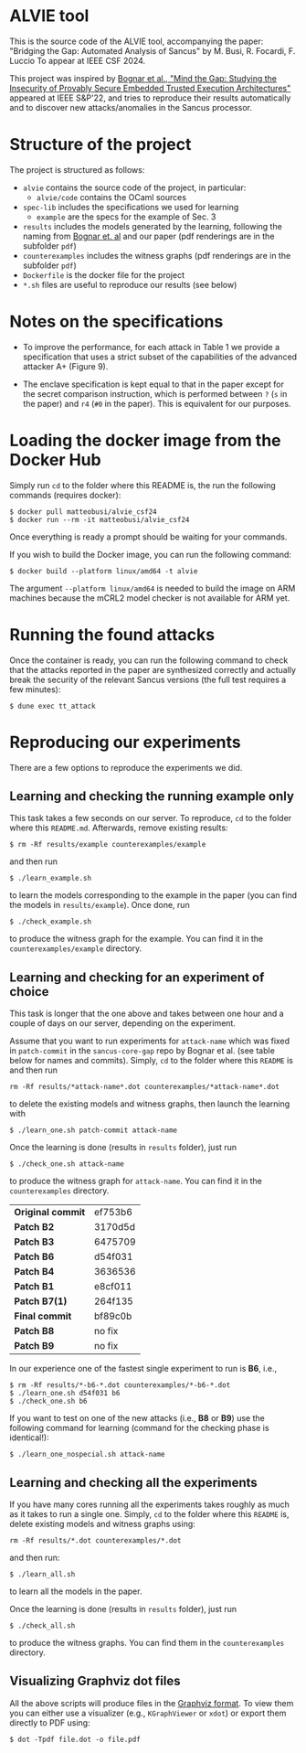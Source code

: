 # ALVIE tool

This is the source code of the ALVIE tool, accompanying the paper:
    "Bridging the Gap: Automated Analysis of Sancus" by M. Busi, R. Focardi, F. Luccio
To appear at IEEE CSF 2024.

This project was inspired by [Bognar et al., "Mind the Gap: Studying the Insecurity of Provably Secure Embedded Trusted Execution Architectures"](https://mici.hu/papers/bognar22gap.pdf) appeared at IEEE S&P'22, and tries to reproduce their results automatically and to discover new attacks/anomalies in the Sancus processor.

# Structure of the project

The project is structured as follows:
* `alvie` contains the source code of the project, in particular:
    + `alvie/code` contains the OCaml sources
* `spec-lib` includes the specifications we used for learning
    + `example` are the specs for the example of Sec. 3
* `results` includes the models generated by the learning, following the naming from [Bognar et. al](https://mici.hu/papers/bognar22gap.pdf) and our paper (pdf renderings are in the subfolder `pdf`)
* `counterexamples` includes the witness graphs (pdf renderings are in the subfolder `pdf`)
* `Dockerfile` is the docker file for the project
* `*.sh` files are useful to reproduce our results (see below)

# Notes on the specifications

* To improve the performance, for each attack in Table 1 we provide a specification that uses a strict subset of the capabilities of the advanced attacker A+ (Figure 9).

* The enclave specification is kept equal to that in the paper except for the secret comparison instruction, which is performed between `?` (`s` in the paper) and `r4` (`#0` in the paper). This is equivalent for our purposes.

# Loading the docker image from the Docker Hub

Simply run `cd` to the folder where this README is, the run the following commands (requires docker):
```
$ docker pull matteobusi/alvie_csf24
$ docker run --rm -it matteobusi/alvie_csf24
```
Once everything is ready a prompt should be waiting for your commands.

If you wish to build the Docker image, you can run the following command:
```
$ docker build --platform linux/amd64 -t alvie
```
The argument `--platform linux/amd64` is needed to build the image on ARM machines because the mCRL2 model checker is not available for ARM yet.

# Running the found attacks

Once the container is ready, you can run the following command to check that the attacks reported in the paper are synthesized correctly and actually break the security of the relevant Sancus versions (the full test requires a few minutes):
```
$ dune exec tt_attack
```

# Reproducing our experiments

There are a few options to reproduce the experiments we did.

## Learning and checking the running example only

This task takes a few seconds on our server.
To reproduce, `cd` to the folder where this `README.md`.
Afterwards, remove existing results:
```
$ rm -Rf results/example counterexamples/example
```
and then run
```
$ ./learn_example.sh
```
to learn the models corresponding to the example in the paper (you can find the models in `results/example`).
Once done, run
```
$ ./check_example.sh
```
to produce the witness graph for the example.
You can find it in the `counterexamples/example` directory.

## Learning and checking for an experiment of choice

This task is longer that the one above and takes between one hour and a couple of days on our server, depending on the experiment.

Assume that you want to run experiments for `attack-name` which was fixed in `patch-commit` in the `sancus-core-gap` repo by Bognar et al. (see table below for names and commits).
Simply, `cd` to the folder where this `README` is and then run
```
rm -Rf results/*attack-name*.dot counterexamples/*attack-name*.dot
```
to delete the existing models and witness graphs, then launch the learning with
```
$ ./learn_one.sh patch-commit attack-name
```
Once the learning is done (results in `results` folder), just run
```
$ ./check_one.sh attack-name
```
to produce the witness graph for `attack-name`.
You can find it in the `counterexamples` directory.

|                       |           |
|---------------------	|---------	|
| **Original commit** 	| ef753b6 	|
| **Patch B2**        	| 3170d5d 	|
| **Patch B3**        	| 6475709 	|
| **Patch B6**        	| d54f031 	|
| **Patch B4**        	| 3636536 	|
| **Patch B1**        	| e8cf011 	|
| **Patch B7(1)**     	| 264f135 	|
| **Final commit**    	| bf89c0b 	|
| **Patch B8**     	    | no fix 	|
| **Patch B9**       	| no fix 	|


In our experience one of the fastest single experiment to run is **B6**, i.e.,
```
$ rm -Rf results/*-b6-*.dot counterexamples/*-b6-*.dot
$ ./learn_one.sh d54f031 b6
$ ./check_one.sh b6
```

If you want to test on one of the new attacks (i.e., **B8** or **B9**) use the following command for learning (command for the checking phase is identical!):
```
$ ./learn_one_nospecial.sh attack-name
```

## Learning and checking all the experiments

If you have many cores running all the experiments takes roughly as much as it takes to run a single one.
Simply, `cd` to the folder where this `README` is, delete existing models and witness graphs using:
```
rm -Rf results/*.dot counterexamples/*.dot
```
and then run:
```
$ ./learn_all.sh
```
to learn all the models in the paper.

Once the learning is done (results in `results` folder), just run
```
$ ./check_all.sh
```
to produce the witness graphs.
You can find them in the `counterexamples` directory.

## Visualizing Graphviz dot files

All the above scripts will produce files in the [Graphviz format](https://graphviz.org/).
To view them you can either use a visualizer (e.g., `KGraphViewer` or `xdot`) or export them directly to PDF using:
```
$ dot -Tpdf file.dot -o file.pdf
```
